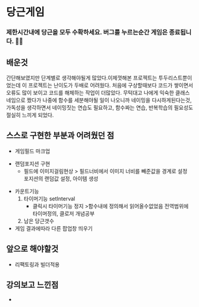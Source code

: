 # 당근게임 
### 제한시간내에 당근을 모두 수확하세요. 버그를 누르는순간 게임은 종료됩니다. 🥕🐛

## 배운것

간단해보였지만 단계별로 생각해야될게 많았다.이제껏해본 프로젝트는 투두리스트뿐이었는데 이 프로젝트는 난이도가 두배로 어려웠다. 처음에 구상할때보다 코드가 쌓이면서 오류도 많이 보이고 코드를 해체하는 작업이 더많았다. 무턱대고 나에게 익숙한 클래스네임으로 짰다가 나중에 함수를 세분해야될 일이 나오니까 네이밍을 다시하게된다는것, 가독성을 생각하면서 네이밍짓는 연습도 필요하고, 함수짜는 연습, 반복학습의 필요성도 절실히 느끼게 되었다.

## 스스로 구현한 부분과 어려웠던 점
+ 게임필드 마크업
* 랜덤포지션 구현  <br>
  *    필드에 이미지걸림현상 > 필드너비에서 이미지 너비를 빼준값을 경계로 설정 <br>
  포지션의 랜덤값 설정, 아이템 생성 
+ 카운트기능<br>
  1. 타이머기능 setInterval <br>
      * 클릭시 타이머기능 정지 >함수내에 정의해서 읽어올수없었음 전역범위에 타이머정의, 클로저 개념공부 <br>
  2. 남은 당근갯수  
+ 게임 결과에따라 다른 팝업창 띄우기

## 앞으로 해야할것 
+ 리팩토링과 빌더적용

## 강의보고 느낀점 
+